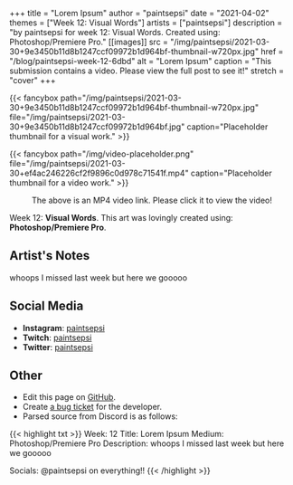 +++
title =       "Lorem Ipsum"
author =      "paintsepsi"
date =        "2021-04-02"
themes =      ["Week 12: Visual Words"]
artists =     ["paintsepsi"]
description = "by paintsepsi for week 12: Visual Words. Created using: Photoshop/Premiere Pro."
[[images]]
      src = "/img/paintsepsi/2021-03-30+9e3450b11d8b1247ccf09972b1d964bf-thumbnail-w720px.jpg"
      href = "/blog/paintsepsi-week-12-6dbd"
      alt = "Lorem Ipsum"
      caption = "This submission contains a video. Please view the full post to see it!"
      stretch = "cover"
+++


{{< fancybox path="/img/paintsepsi/2021-03-30+9e3450b11d8b1247ccf09972b1d964bf-thumbnail-w720px.jpg" file="/img/paintsepsi/2021-03-30+9e3450b11d8b1247ccf09972b1d964bf.jpg" caption="Placeholder thumbnail for a visual work." >}}

{{< fancybox path="/img/video-placeholder.png" file="/img/paintsepsi/2021-03-30+ef4ac246226cf2f9896c0d978c71541f.mp4" caption="Placeholder thumbnail for a video work." >}}
<p style="text-align: center">The above is an MP4 video link. Please click it to view the video!</p>

Week 12: **Visual Words**. This art was lovingly created using: **Photoshop/Premiere Pro**.

## Artist's Notes

whoops I missed last week but here we gooooo

## Social Media

- **Instagram**: <a href='https://instagram.com/paintsepsi' target='_blank'>paintsepsi</a>
- **Twitch**: <a href='https://twitch.tv/paintsepsi' target='_blank'>paintsepsi</a>
- **Twitter**: <a href='https://twitter.com/paintsepsi' target='_blank'>paintsepsi</a>

## Other

- Edit this page on [GitHub](https://github.com/teaminkling/web-refresh/edit/main/content/blog/paintsepsi-week-12-6dbd.md).
- Create [a bug ticket](https://github.com/teaminkling/web-refresh/issues/new?assignees=&labels=bug&template=problem-report.md&title=) for the developer.
- Parsed source from Discord is as follows:

{{< highlight txt >}}
Week: 12
Title: Lorem Ipsum
Medium: Photoshop/Premiere Pro 
Description: whoops I missed last week but here we gooooo 

Socials: @paintsepsi on everything!!
{{< /highlight >}}